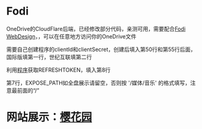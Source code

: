 # Fodi

OneDrive的CloudFlare后端，已经修改部分代码，亲测可用，需要配合[Fodi WebDesign](https://github.com/iresee/Fodi_Web_Design)，，可以在任意地方访问你的OneDrive文件

需要自己创建程序的clientId和clientSecret，创建后填入第50行和第55行后面，国际版填第一行，世纪互联填第二行

利用[程序](https://iresee.github.io)获取REFRESHTOKEN，填入第8行

第7行，EXPOSE_PATH如全盘展示请留空，否则按 '/媒体/音乐' 的格式填写，注意最前面的“/”

# 网站展示：[樱花园](https://pan.ahmu.xyz)
